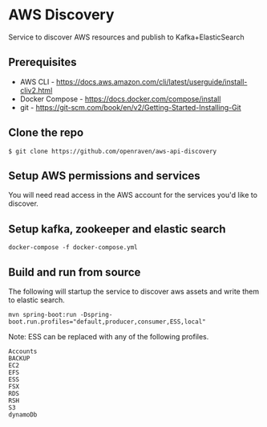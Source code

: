 # AWS Discovery

Service to discover AWS resources and publish to Kafka+ElasticSearch

## Prerequisites

* AWS CLI - https://docs.aws.amazon.com/cli/latest/userguide/install-cliv2.html
* Docker Compose - https://docs.docker.com/compose/install
* git - https://git-scm.com/book/en/v2/Getting-Started-Installing-Git

## Clone the repo

```console
$ git clone https://github.com/openraven/aws-api-discovery
```
## Setup AWS permissions and services

You will need read access in the AWS account for the services you'd like to discover.

## Setup kafka, zookeeper and elastic search

    docker-compose -f docker-compose.yml

## Build and run from source

The following will startup the service to discover aws assets and write them to elastic search.

    mvn spring-boot:run -Dspring-boot.run.profiles="default,producer,consumer,ESS,local" 
    
Note: ESS can be replaced with any of the following profiles.


    Accounts
    BACKUP
    EC2
    EFS
    ESS
    FSX
    RDS
    RSH
    S3
    dynamoDb